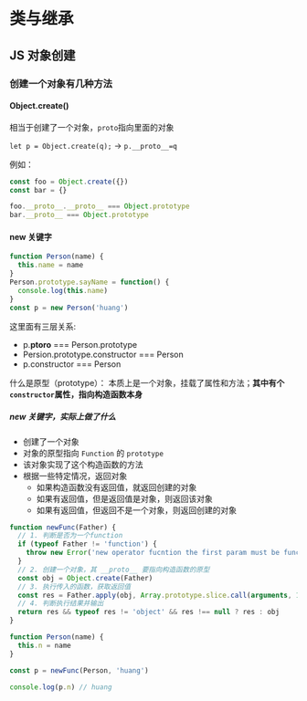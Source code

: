 # 类与继承

## JS 对象创建

### 创建一个对象有几种方法

#### Object.create()

相当于创建了一个对象，`proto`指向里面的对象

`let p = Object.create(q);` -> `p.__proto__=q`

例如：
```js
const foo = Object.create({})
const bar = {}

foo.__proto__.__proto__ === Object.prototype
bar.__proto__ === Object.prototype
```

#### new 关键字

```js
function Person(name) {
  this.name = name
}
Person.prototype.sayName = function() {
  console.log(this.name)
}
const p = new Person('huang')
```

这里面有三层关系:
- p.__ptoro__ === Person.prototype
- Persion.prototype.constructor === Person
- p.constructor === Person

什么是原型（prototype）：
本质上是一个对象，挂载了属性和方法；**其中有个`constructor`属性，指向构造函数本身**

##### new 关键字，实际上做了什么

- 创建了一个对象
- 对象的原型指向 `Function` 的 `prototype`
- 该对象实现了这个构造函数的方法
- 根据一些特定情况，返回对象
     - 如果构造函数没有返回值，就返回创建的对象
     - 如果有返回值，但是返回值是对象，则返回该对象
     - 如果有返回值，但返回不是一个对象，则返回创建的对象
```js
function newFunc(Father) {
  // 1. 判断是否为一个function
  if (typeof Father != 'function') {
    throw new Error('new operator fucntion the first param must be function')
  }
  // 2. 创建一个对象，其 __proto__ 要指向构造函数的原型
  const obj = Object.create(Father)
  // 3. 执行传入的函数，获取返回值
  const res = Father.apply(obj, Array.prototype.slice.call(arguments, 1))
  // 4. 判断执行结果并输出
  return res && typeof res != 'object' && res !== null ? res : obj
}

function Person(name) {
  this.n = name
}

const p = newFunc(Person, 'huang')

console.log(p.n) // huang
```
